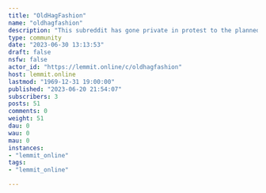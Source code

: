 ```yaml
---
title: "OldHagFashion" 
name: "oldhagfashion"
description: "This subreddit has gone private in protest to the planned Reddit API changes. Please see this link more..."
type: community
date: "2023-06-30 13:13:53"
draft: false
nsfw: false
actor_id: "https://lemmit.online/c/oldhagfashion"
host: lemmit.online
lastmod: "1969-12-31 19:00:00"
published: "2023-06-20 21:54:07"
subscribers: 3
posts: 51
comments: 0
weight: 51
dau: 0
wau: 0
mau: 0
instances:
- "lemmit_online"
tags: 
- "lemmit_online"

---
```

